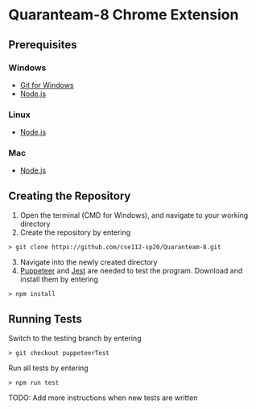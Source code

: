 # Quaranteam-8 Chrome Extension

## Prerequisites

### Windows

+ [Git for Windows](https://gitforwindows.org/)
+ [Node.js](https://nodejs.org/en/)

### Linux

+ [Node.js](https://nodejs.org/en/download/package-manager/)

### Mac

+ [Node.js](https://nodejs.org/en/download/package-manager/)

## Creating the Repository

1. Open the terminal (CMD for Windows), and navigate to your working directory
2. Create the repository by entering

```shell
> git clone https://github.com/cse112-sp20/Quaranteam-8.git
```

3. Navigate into the newly created directory
4. [Puppeteer](https://developers.google.com/web/tools/puppeteer/) and [Jest](https://jestjs.io/) are needed to test the program. Download and install them by entering

```shell
> npm install
```

## Running Tests

Switch to the testing branch by entering

```shell
> git checkout puppeteerTest
```

Run all tests by entering

```shell
> npm run test
```

TODO: Add more instructions when new tests are written
